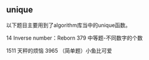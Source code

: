 ## unique

以下题目主要用到了algorithm库当中的unique函数。

14 Inverse number：Reborn 379 中等题-不同数字的个数

1511 天秤的烦恼 3965 （简单题）小鱼比可爱
